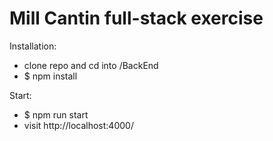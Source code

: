 # Mill Cantin full-stack exercise

Installation:
- clone repo and cd into /BackEnd
- $ npm install

Start:
- $ npm run start
- visit http://localhost:4000/
